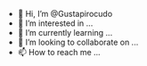 - 👋 Hi, I’m @Gustapirocudo
- 👀 I’m interested in ...
- 🌱 I’m currently learning ...
- 💞️ I’m looking to collaborate on ...
- 📫 How to reach me ...

<!---
Gustapirocudo/Gustapirocudo is a ✨ special ✨ repository because its `README.md` (this file) appears on your GitHub profile.
You can click the Preview link to take a look at your changes.
--->
